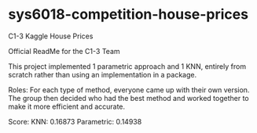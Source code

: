 # sys6018-competition-house-prices
C1-3 Kaggle House Prices

Official ReadMe for the C1-3 Team

This project implemented 1 parametric approach and 1 KNN, entirely from scratch rather than using an implementation in a package.

Roles:
For each type of method, everyone came up with their own version. The group then decided who had the best method and worked together to make it more efficient and accurate. 

Score:
KNN: 0.16873
Parametric: 0.14938
